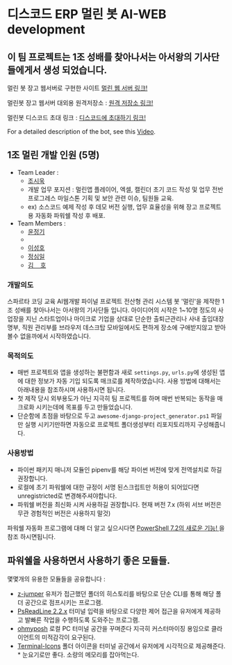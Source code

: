 # 디스코드 ERP 멀린 봇 AI-WEB development

## 이 팀 프로젝트는 1조 성배를 찾아나서는 아서왕의 기사단들에게서 생성 되었습니다.

멀린 봇 장고 웹서버로 구현한 사이트  [멀린 웹 서버 링크!](https://merlindc.click/)

멀린봇 장고 웹서버 대외용 원격저장소 : [원격 저장소 링크!](https://github.com/joneheart/merlin_webserver)

멀린봇 디스코드 초대 링크 : [디스코드에 초대하기 링크!](https://discord.com/api/oauth2/authorize?client_id=950766027535421460&permissions=8&scope=applications.commands%20bot)

For a detailed description of the bot, see this [Video](https://youtu.be/vVbSRfmq_n8).



## 1조 멀린 개발 인원 (5명)

* Team Leader :
    - [조시욱](https://github.com/github01main)
    - 개발 업무 포지션 : 멀린앱 플레이어, 엑셀, 캘린더 초기 코드 작성 및 업무 전반 프로그레스 마일스톤 기획 및 보안 관련 이슈, 팀원들 교육.
    - ex) 소스코드 예제 작성 후 데모 버전 실행, 업무 효율성을 위해 장고 프로젝트용 자동화 파워쉘 작성 후 배포. 
* Team Members :
    - [윤정기](https://github.com/lution88)
    - 
    - [이성호](https://github.com/Hosio123)
    - [정심일](https://github.com/joneheart)
    - [김 &nbsp;&nbsp; 호](https://github.com/hopaom)


### 개발의도

스파르타 코딩 교육 AI웹개발 파이널 프로젝트 전산형 관리 시스템 봇 '멀린'을 제작한 1조 성배를 찾아나서는 아서왕의 기사단들 입니다.
아이디어의 시작은 1~10명 정도의 사업장을 지닌 스타트업이나 마이크로 기업을 상대로 단순한 출퇴근관리나 사내 출입대장 명부, 직원 관리부를 
브라우저 데스크탑 모바일에서도 편하게 장소에 구애받지않고 받아볼수 없을까에서 시작하였습니다.

### 목적의도

* 매번 프로젝트와 앱을 생성하는 불편함과 새로 `settings.py`, `urls.py`에 생성된 앱에 대한 정보가 자동 기입 되도록 매크로를 제작하였습니다. 사용 방법에 대해서는 아래내용을 참조하시며 사용하시면 됩니다.
* 첫 제작 당시 외부용도가 아닌 지극히 팀 프로젝트를 하며 매번 반복되는 동작을 매크로화 시키는데에 목표를 두고 만들었습니다.
* 단순함에 초점을 바탕으로 두고 `awesome-django-project_generator.ps1` 파일만 실행 시키기만하면 자동으로 프로젝트 폴더생성부터 리포지토리까지 구성해줍니다.

### 사용방법

* 파이썬 패키지 매니저 모듈인 pipenv를 해당 파이썬 버전에 맞게 전역설치로 하길 권장합니다.
* 로컬에 초기 파워쉘에 대한 규정이 서명 된스크립트만 허용이 되어있다면 unregistricted로 변경해주셔야합니다.
* 파워쉘 버전을 최신화 시켜 사용하길 권장합니다. 현재 버전 7.x (하위 서브 버전은 무관 경험적인 버전은 사용하지 말것)

파워쉘 자동화 프로그램에 대해 더 알고 싶으시다면 [ PowerShell 7.2의 새로운 기능! ](https://docs.microsoft.com/ko-kr/powershell/scripting/whats-new/what-s-new-in-powershell-72?view=powershell-7.2) 을 참조 하시면됩니다.

## 파워쉘을 사용하면서 사용하기 좋은 모듈들.

몇몇개의 유용한 모듈들을 공유합니다 :

* [z-jumper](https://github.com/rupa/z) 유저가 접근했던 폴더의 히스토리를 바탕으로 단순 CLI를 통해 해당 폴더 공간으로 점프시키는 프로그램.
* [PsReadLine 2.2.x](https://docs.microsoft.com/ko-kr/powershell/module/psreadline/about/about_psreadline?view=powershell-7.2) 터미널 입력을 바탕으로 다양한 제어 접근을 유저에게 제공하고 발빠른 작업을 수행하도록 도와주는 프로그램.
* [ohmyposh](https://ohmyposh.dev/docs) 로컬 PC 터미널 공간을 꾸며준다 지극히 커스터마이징 용임으로 클라이언트의 미적감각이 요구된다.
* [Terminal-Icons](https://github.com/devblackops/Terminal-Icons) 폴더 아이콘을 터미널 공간에서 유저에게 시각적으로 제공해준다. * 눈요기로만 좋다. 소량의 메모리를 잡아먹는다.
